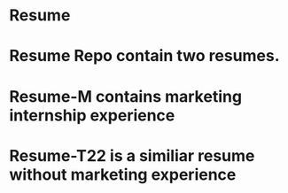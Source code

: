 # Resume
# Resume Repo contain two resumes.
# Resume-M contains marketing internship experience 
# Resume-T22 is a similiar resume without marketing experience

